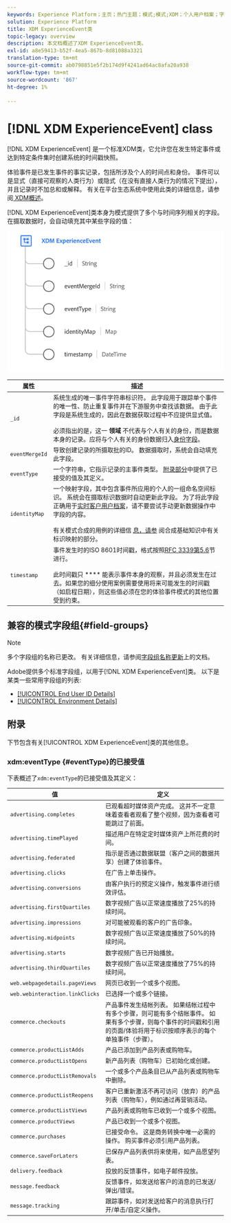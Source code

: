 ```yaml
---
keywords: Experience Platform；主页；热门主题；模式;模式;XDM；个人用户档案；字段；模式;模式；标识映射；标识映射；模式设计；映射；映射；合并模式;合并
solution: Experience Platform
title: XDM ExperienceEvent类
topic-legacy: overview
description: 本文档概述了XDM ExperienceEvent类。
exl-id: a8e59413-b52f-4ea5-867b-8d81088a3321
translation-type: tm+mt
source-git-commit: ab0798851e5f2b174d9f4241ad64ac8afa20a938
workflow-type: tm+mt
source-wordcount: '867'
ht-degree: 1%

---
```


# [!DNL XDM ExperienceEvent] class

[!DNL XDM ExperienceEvent] 是一个标准XDM类，它允许您在发生特定事件或达到特定条件集时创建系统的时间戳快照。

体验事件是已发生事件的事实记录，包括所涉及个人的时间点和身份。 事件可以是显式（直接可观察的人类行为）或隐式（在没有直接人类行为的情况下提出），并且记录时不加总和或解释。 有关在平台生态系统中使用此类的详细信息，请参阅[ XDM概述](../home.md#data-behaviors)。

[!DNL XDM ExperienceEvent]类本身为模式提供了多个与时间序列相关的字段。 在摄取数据时，会自动填充其中某些字段的值：

<img src="../images/classes/experienceevent.png" width="650" /><br />

| 属性 | 描述 |
| --- | --- |
| `_id` | 系统生成的唯一事件字符串标识符。 此字段用于跟踪单个事件的唯一性、防止重复事件并在下游服务中查找该数据。 由于此字段是系统生成的，因此在数据获取过程中不应提供显式值。<br><br>必须指出的是，这一 **领域** 不代表与个人有关的身份，而是数据本身的记录。应将与个人有关的身份数据归入[身份字段](../schema/composition.md#identity)。 |
| `eventMergeId` | 导致创建记录的所摄取批的ID。 数据摄取时，系统会自动填充此字段。 |
| `eventType` | 一个字符串，它指示记录的主事件类型。 [附录部分](#eventType)中提供了已接受的值及其定义。 |
| `identityMap` | 一个映射字段，其中包含事件所应用的个人的一组命名空间标识。 系统会在摄取标识数据时自动更新此字段。 为了将此字段正确用于[实时客户用户档案](../../profile/home.md)，请不要尝试手动更新数据操作中字段的内容。<br /><br />有关模式合成的用例的详细信 [息，请参](../schema/composition.md#identityMap) 阅合成基础知识中有关标识映射的部分。 |
| `timestamp` | 事件发生时的ISO 8601时间戳，格式按照[RFC 3339第5.6](https://tools.ietf.org/html/rfc3339#section-5.6)节进行。<br><br>此时间戳只 **** 能表示事件本身的观察，并且必须发生在过去。如果您的细分使用案例需要使用将来可能发生的时间戳（如启程日期），则这些值必须在您的体验事件模式的其他位置受到约束。 |

## 兼容的模式字段组{#field-groups}

>[!NOTE]
>
>多个字段组的名称已更改。 有关详细信息，请参阅[字段组名称更新](../field-groups/name-updates.md)上的文档。

Adobe提供多个标准字段组，以用于[!DNL XDM ExperienceEvent]类。 以下是某类一些常用字段组的列表:

* [[!UICONTROL End User ID Details]](../field-groups/event/enduserids.md)
* [[!UICONTROL Environment Details]](../field-groups/event/environment-details.md)

## 附录

下节包含有关[!UICONTROL XDM ExperienceEvent]类的其他信息。

### xdm:eventType {#eventType}的已接受值

下表概述了`xdm:eventType`的已接受值及其定义：

| 值 | 定义 |
| --- | --- |
| `advertising.completes` | 已观看超时媒体资产完成。 这并不一定意味着查看者观看了整个视频，因为查看者可能跳过了前面。 |
| `advertising.timePlayed` | 描述用户在特定定时媒体资产上所花费的时间。 |
| `advertising.federated` | 指示是否通过数据联盟（客户之间的数据共享）创建了体验事件。 |
| `advertising.clicks` | 在广告上单击操作。 |
| `advertising.conversions` | 由客户执行的预定义操作，触发事件进行绩效评估。 |
| `advertising.firstQuartiles` | 数字视频广告以正常速度播放了25%的持续时间。 |
| `advertising.impressions` | 对可能被观看的客户的广告印象。 |
| `advertising.midpoints` | 数字视频广告以正常速度播放了50%的持续时间。 |
| `advertising.starts` | 数字视频广告已开始播放。 |
| `advertising.thirdQuartiles` | 数字视频广告以正常速度播放了75%的持续时间。 |
| `web.webpagedetails.pageViews` | 网页已收到一个或多个视图。 |
| `web.webinteraction.linkClicks` | 已选择一个或多个链接。 |
| `commerce.checkouts` | 产品事件发生结帐列表。 如果结帐过程中有多个步骤，则可能有多个结帐事件。 如果有多个步骤，则每个事件的时间戳和引用的页面/体验将用于标识按顺序表示的每个单独事件（步骤）。 |
| `commerce.productListAdds` | 产品已添加到产品列表或购物车。 |
| `commerce.productListOpens` | 新产品列表（购物车）已初始化或创建。 |
| `commerce.productListRemovals` | 一个或多个产品条目已从产品列表或购物车中删除。 |
| `commerce.productListReopens` | 客户已重新激活不再可访问（放弃）的产品列表（购物车），例如通过再营销活动。 |
| `commerce.productListViews` | 产品列表或购物车已收到一个或多个视图。 |
| `commerce.productViews` | 产品已收到一个或多个视图。 |
| `commerce.purchases` | 已接受命令。 这是商务转换中唯一必需的操作。 购买事件必须引用产品列表。 |
| `commerce.saveForLaters` | 已保存产品列表供将来使用，如产品愿望列表。 |
| `delivery.feedback` | 投放的反馈事件，如电子邮件投放。 |
| `message.feedback` | 反馈事件，如发送给客户的消息的已发送/弹出/错误。 |
| `message.tracking` | 跟踪事件，如对发送给客户的消息执行打开/单击/自定义操作。 |
